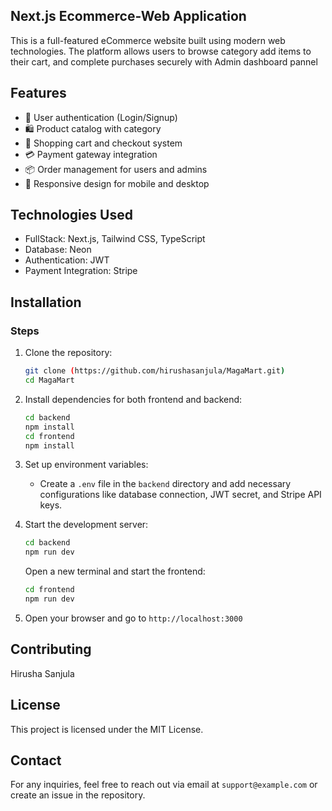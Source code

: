 ## Next.js Ecommerce-Web Application

This is a full-featured eCommerce website built using modern web technologies. The platform allows users to browse category add items to their cart, and complete purchases securely with Admin dashboard pannel



## Features
- 🔐 User authentication (Login/Signup)
- 🛍️ Product catalog with category
- 🛒 Shopping cart and checkout system
- 💳 Payment gateway integration
- 📦 Order management for users and admins
- 📱 Responsive design for mobile and desktop

## Technologies Used
- FullStack: Next.js,  Tailwind CSS, TypeScript
- Database: Neon
- Authentication: JWT
- Payment Integration: Stripe

## Installation


### Steps
1. Clone the repository:
   ```bash
   git clone (https://github.com/hirushasanjula/MagaMart.git)
   cd MagaMart
   ```
2. Install dependencies for both frontend and backend:
   ```bash
   cd backend
   npm install
   cd frontend
   npm install
   ```
3. Set up environment variables:
   - Create a `.env` file in the `backend` directory and add necessary configurations like database connection, JWT secret, and Stripe API keys.

4. Start the development server:
   ```bash
   cd backend
   npm run dev
   ```
   Open a new terminal and start the frontend:
   ```bash
   cd frontend
   npm run dev
   ```

5. Open your browser and go to `http://localhost:3000`

## Contributing
Hirusha Sanjula

## License
This project is licensed under the MIT License.

## Contact
For any inquiries, feel free to reach out via email at `support@example.com` or create an issue in the repository.

